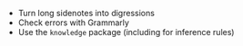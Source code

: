 - Turn long sidenotes into digressions
- Check errors with Grammarly
- Use the `knowledge` package (including for inference rules)